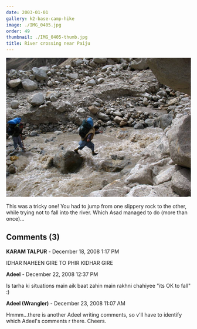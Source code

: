 ```yaml
---
date: 2003-01-01
gallery: k2-base-camp-hike
image: ./IMG_0405.jpg
order: 49
thumbnail: ./IMG_0405-thumb.jpg
title: River crossing near Paiju
---
```


![River crossing near Paiju](./IMG_0405.jpg)

This was a tricky one! You had to jump from one slippery rock to the other, while trying not to fall into the river. Which Asad managed to do (more than once)...

<div id="comments">

## Comments (3)

<div id="comment">

**KARAM TALPUR** - December 18, 2008  1:17 PM

IDHAR NAHEEN GIRE TO PHIR KIDHAR GIRE

</div>

<div id="comment">

**Adeel** - December 22, 2008 12:37 PM

Is tarha ki situations main aik baat zahin main rakhni chahiyee "its OK to fall" :)

</div>

<div id="comment">

**Adeel (Wrangler)** - December 23, 2008 11:07 AM

Hmmm...there is another Adeel writing comments, so v'll have to identify which Adeel's comments r there.
Cheers.

</div>

</div>